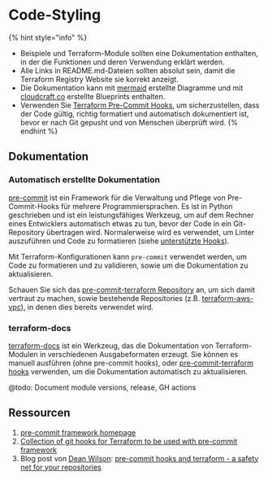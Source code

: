 # Code-Styling

{% hint style="info" %}
* Beispiele und Terraform-Module sollten eine Dokumentation enthalten, in der die Funktionen und deren Verwendung erklärt werden.
* Alle Links in README.md-Dateien sollten absolut sein, damit die Terraform Registry Website sie korrekt anzeigt.
* Die Dokumentation kann mit [mermaid](https://github.com/mermaid-js/mermaid) erstellte Diagramme und mit [cloudcraft.co](https://cloudcraft.co/) erstellte Blueprints enthalten.
* Verwenden Sie [Terraform Pre-Commit Hooks](https://github.com/antonbabenko/pre-commit-terraform), um sicherzustellen, dass der Code gültig, richtig formatiert und automatisch dokumentiert ist, bevor er nach Git gepusht und von Menschen überprüft wird.
{% endhint %}

## Dokumentation

### Automatisch erstellte Dokumentation

[pre-commit](https://pre-commit.com/) ist ein Framework für die Verwaltung und Pflege von Pre-Commit-Hooks für mehrere Programmiersprachen. Es ist in Python geschrieben und ist ein leistungsfähiges Werkzeug, um auf dem Rechner eines Entwicklers automatisch etwas zu tun, bevor der Code in ein Git-Repository übertragen wird. Normalerweise wird es verwendet, um Linter auszuführen und Code zu formatieren (siehe [unterstützte Hooks](https://pre-commit.com/hooks.html)).

Mit Terraform-Konfigurationen kann `pre-commit` verwendet werden, um Code zu formatieren und zu validieren, sowie um die Dokumentation zu aktualisieren.

Schauen Sie sich das [pre-commit-terraform Repository](https://github.com/antonbabenko/pre-commit-terraform/blob/master/README.md) an, um sich damit vertraut zu machen, sowie bestehende Repositories (z.B. [terraform-aws-vpc](https://github.com/terraform-aws-modules/terraform-aws-vpc)), in denen dies bereits verwendet wird.

### terraform-docs

[terraform-docs](https://github.com/segmentio/terraform-docs) ist ein Werkzeug, das die Dokumentation von Terraform-Modulen in verschiedenen Ausgabeformaten erzeugt. Sie können es manuell ausführen (ohne pre-commit hooks), oder [pre-commit-terraform hooks](https://github.com/antonbabenko/pre-commit-terraform) verwenden, um die Dokumentation automatisch zu aktualisieren.

@todo: Document module versions, release, GH actions

## Ressourcen

1. [pre-commit framework homepage](https://pre-commit.com/)
2. [Collection of git hooks for Terraform to be used with pre-commit framework](https://github.com/antonbabenko/pre-commit-terraform)
3. Blog post von [Dean Wilson](https://github.com/deanwilson): [pre-commit hooks and terraform - a safety net for your repositories](https://www.unixdaemon.net/tools/terraform-precommit-hooks/)
